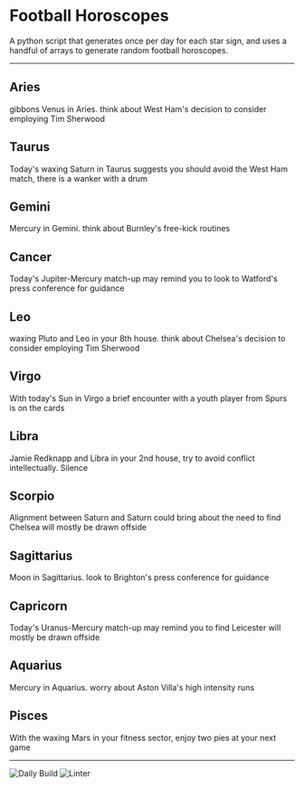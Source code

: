 # Football Horoscopes

A python script that generates once per day for each star sign, and uses a handful of arrays to generate random football horoscopes.

---

<!-- horoscopes_item starts -->
<h2>Aries</h2><p>gibbons Venus in Aries. think about West Ham's decision to consider employing Tim Sherwood</p><h2>Taurus</h2><p>Today's waxing Saturn in Taurus suggests you should avoid the West Ham match, there is a wanker with a drum</p><h2>Gemini</h2><p>Mercury in Gemini. think about Burnley's free-kick routines</p><h2>Cancer</h2><p>Today's Jupiter-Mercury match-up may remind you to look to Watford's press conference for guidance</p><h2>Leo</h2><p>waxing Pluto and Leo in your 8th house. think about Chelsea's decision to consider employing Tim Sherwood</p><h2>Virgo</h2><p>With today's Sun in Virgo a brief encounter with a youth player from Spurs is on the cards</p><h2>Libra</h2><p>Jamie Redknapp and Libra in your 2nd house, try to avoid conflict intellectually. Silence</p><h2>Scorpio</h2><p>Alignment between Saturn and Saturn could bring about the need to find Chelsea will mostly be drawn offside</p><h2>Sagittarius</h2><p>Moon in Sagittarius. look to Brighton's press conference for guidance</p><h2>Capricorn</h2><p>Today's Uranus-Mercury match-up may remind you to find Leicester will mostly be drawn offside</p><h2>Aquarius</h2><p>Mercury in Aquarius. worry about Aston Villa's high intensity runs</p><h2>Pisces</h2><p>With the waxing Mars in your fitness sector, enjoy two pies at your next game</p>
<!-- horoscopes_item ends -->

---

![Daily Build](https://github.com/MatBenfield/horofootball.thechels.uk/workflows/Daily%20Build/badge.svg) ![Linter](https://github.com/MatBenfield/horofootball.thechels.uk/workflows/Linter/badge.svg)
